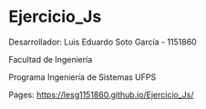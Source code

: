 # Ejercicio_Js

Desarrollador:
Luis Eduardo Soto García - 1151860

Facultad de Ingeniería

Programa Ingeniería de Sistemas UFPS

Pages: https://lesg1151860.github.io/Ejercicio_Js/
